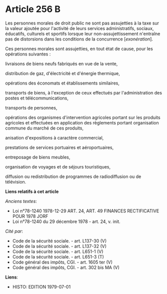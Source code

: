 # Article 256 B

Les personnes morales de droit public ne sont pas assujetties à la taxe sur la valeur ajoutée pour l'activité de leurs
services administratifs, sociaux, éducatifs, culturels et sportifs lorsque leur non-assujettissement n'entraîne pas de
distorsions dans les conditions de la concurrence [*exonération*].

Ces personnes morales sont assujetties, en tout état de cause, pour les opérations suivantes :

livraisons de biens neufs fabriqués en vue de la vente,

distribution de gaz, d'électricité et d'énergie thermique,

opérations des économats et établissements similaires,

transports de biens, à l'exception de ceux effectués par l'administration des postes et télécommunications,

transports de personnes,

opérations des organismes d'intervention agricoles portant sur les produits agricoles et effectuées en application des
règlements portant organisation commune du marché de ces produits,

anisation d'expositions à caractère commercial,

prestations de services portuaires et aéroportuaires,

entreposage de biens meubles,

organisation de voyages et de séjours touristiques,

diffusion ou redistribution de programmes de radiodiffusion ou de télévision.

**Liens relatifs à cet article**

_Anciens textes_:

  - Loi n°78-1240 1978-12-29 ART. 24, ART. 49 FINANCES RECTIFICATIVE POUR 1978 JORF
  - Loi n°78-1240 du 29 décembre 1978 - art. 24, v. init.

_Cité par_:

  - Code de la sécurité sociale. - art. L137-30 (V)
  - Code de la sécurité sociale. - art. L137-32 (V)
  - Code de la sécurité sociale. - art. L651-1 (V)
  - Code de la sécurité sociale. - art. L651-3 (T)
  - Code général des impôts, CGI. - art. 1605 ter (V)
  - Code général des impôts, CGI. - art. 302 bis MA (V)

**Liens**:

  - HISTO: EDITION 1979-07-01
